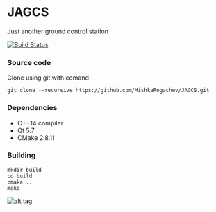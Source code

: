 # JAGCS
Just another ground control station

[![Build Status](https://travis-ci.org/MishkaRogachev/JAGCS.svg?branch=master)](https://travis-ci.org/MishkaRogachev/JAGCS)

### Source code
Clone using git with comand
```
git clone --recursive https://github.com/MishkaRogachev/JAGCS.git
```

### Dependencies
 
  * C++14 compiler
  * Qt 5.7
  * CMake 2.8.11

### Building 
```
mkdir build
cd build
cmake ..
make
```
![alt tag](https://raw.githubusercontent.com/MishkaRogachev/JAGCS/master/ui.png)
